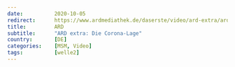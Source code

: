 ```yaml
---
date:          2020-10-05
redirect:      https://www.ardmediathek.de/daserste/video/ard-extra/ard-extra-die-corona-lage/das-erste/Y3JpZDovL3dkci5kZS9CZWl0cmFnLWQxNDFlNjJlLTA3YTQtNDMzYS1hYzQ3LWIxZjdiMjVlMDU0MA/
title:         ARD
subtitle:      "ARD extra: Die Corona-Lage"
country:       [DE]
categories:    [MSM, Video]
tags:          [welle2]
---
```

